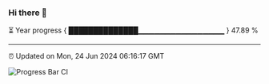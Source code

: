 ### Hi there 👋

⏳ Year progress { ██████████████▁▁▁▁▁▁▁▁▁▁▁▁▁▁▁▁ } 47.89 %

---

⏰ Updated on Mon, 24 Jun 2024 06:16:17 GMT

![Progress Bar CI](https://github.com/liununu/liununu/workflows/Progress%20Bar%20CI/badge.svg)

